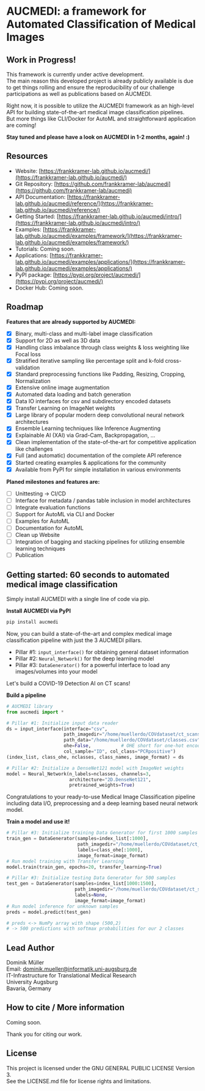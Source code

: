 # AUCMEDI: a framework for Automated Classification of Medical Images

## Work in Progress!

This framework is currently under active development.  
The main reason this developed project is already publicly available is due to get things rolling and ensure the reproducibility of our challenge participations as well as publications based on AUCMEDI.

Right now, it is possible to utilize the AUCMEDI framework as an high-level API for building state-of-the-art medical image classification pipelines.  
But more things like CLI/Docker for AutoML and straightforward application are coming!  

**Stay tuned and please have a look on AUCMEDI in 1-2 months, again! :)**  

## Resources
- Website: [https://frankkramer-lab.github.io/aucmedi/](https://frankkramer-lab.github.io/aucmedi/)
- Git Repository: [https://github.com/frankkramer-lab/aucmedi](https://github.com/frankkramer-lab/aucmedi)
- API Documentation: [https://frankkramer-lab.github.io/aucmedi/reference/](https://frankkramer-lab.github.io/aucmedi/reference/)
- Getting Started: [https://frankkramer-lab.github.io/aucmedi/intro/](https://frankkramer-lab.github.io/aucmedi/intro/)
- Examples: [https://frankkramer-lab.github.io/aucmedi/examples/framework/](https://frankkramer-lab.github.io/aucmedi/examples/framework/)
- Tutorials: Coming soon.
- Applications: [https://frankkramer-lab.github.io/aucmedi/examples/applications/](https://frankkramer-lab.github.io/aucmedi/examples/applications/)
- PyPI package: [https://pypi.org/project/aucmedi/](https://pypi.org/project/aucmedi/)
- Docker Hub: Coming soon.

## Roadmap

**Features that are already supported by AUCMEDI:**
- [x] Binary, multi-class and multi-label image classification
- [x] Support for 2D as well as 3D data
- [x] Handling class imbalance through class weights & loss weighting like Focal loss
- [x] Stratified iterative sampling like percentage split and k-fold cross-validation
- [x] Standard preprocessing functions like Padding, Resizing, Cropping, Normalization
- [x] Extensive online image augmentation
- [x] Automated data loading and batch generation
- [x] Data IO interfaces for csv and subdirectory encoded datasets
- [x] Transfer Learning on ImageNet weights
- [x] Large library of popular modern deep convolutional neural network architectures
- [x] Ensemble Learning techniques like Inference Augmenting
- [x] Explainable AI (XAI) via Grad-Cam, Backpropagation, ...
- [x] Clean implementation of the state-of-the-art for competitive application like challenges
- [x] Full (and automatic) documentation of the complete API reference
- [x] Started creating examples & applications for the community
- [x] Available from PyPI for simple installation in various environments

**Planed milestones and features are:**
- [ ] Unittesting -> CI/CD
- [ ] Interface for metadata / pandas table inclusion in model architectures
- [ ] Integrate evaluation functions
- [ ] Support for AutoML via CLI and Docker
- [ ] Examples for AutoML
- [ ] Documentation for AutoML
- [ ] Clean up Website
- [ ] Integration of bagging and stacking pipelines for utilizing ensemble learning techniques
- [ ] Publication

## Getting started: 60 seconds to automated medical image classification

Simply install AUCMEDI with a single line of code via pip.

**Install AUCMEDI via PyPI**
```sh
pip install aucmedi
```

Now, you can build a state-of-the-art and complex medical image classification pipeline with just the 3 AUCMEDI pillars.
- Pillar #1: `input_interface()` for obtaining general dataset information
- Pillar #2: `Neural_Network()` for the deep learning model
- Pillar #3: `DataGenerator()` for a powerful interface to load any images/volumes into your model

Let's build a COVID-19 Detection AI on CT scans!

**Build a pipeline**
```python
# AUCMEDI library
from aucmedi import *

# Pillar #1: Initialize input data reader
ds = input_interface(interface="csv",
                     path_imagedir="/home/muellerdo/COVdataset/ct_scans/",
                     path_data="/home/muellerdo/COVdataset/classes.csv",
                     ohe=False,           # OHE short for one-hot encoding
                     col_sample="ID", col_class="PCRpositive")
(index_list, class_ohe, nclasses, class_names, image_format) = ds

# Pillar #2: Initialize a DenseNet121 model with ImageNet weights
model = Neural_Network(n_labels=nclasses, channels=3,
                       architecture="2D.DenseNet121",
                       pretrained_weights=True)
```
Congratulations to your ready-to-use Medical Image Classification pipeline including data I/O, preprocessing and a deep learning based neural network model.

**Train a model and use it!**
```python
# Pillar #3: Initialize training Data Generator for first 1000 samples
train_gen = DataGenerator(samples=index_list[:1000],
                          path_imagedir="/home/muellerdo/COVdataset/ct_scans/",
                          labels=class_ohe[:1000],
                          image_format=image_format)
# Run model training with Transfer Learning
model.train(train_gen, epochs=20, transfer_learning=True)

# Pillar #3: Initialize testing Data Generator for 500 samples
test_gen = DataGenerator(samples=index_list[1000:1500],
                         path_imagedir="/home/muellerdo/COVdataset/ct_scans/",
                         labels=None,
                         image_format=image_format)
# Run model inference for unknown samples
preds = model.predict(test_gen)

# preds <-> NumPy array with shape (500,2)
# -> 500 predictions with softmax probabilities for our 2 classes
```

## Lead Author

Dominik Müller\
Email: dominik.mueller@informatik.uni-augsburg.de\
IT-Infrastructure for Translational Medical Research\
University Augsburg\
Bavaria, Germany

## How to cite / More information

Coming soon.

Thank you for citing our work.

## License

This project is licensed under the GNU GENERAL PUBLIC LICENSE Version 3.\
See the LICENSE.md file for license rights and limitations.
